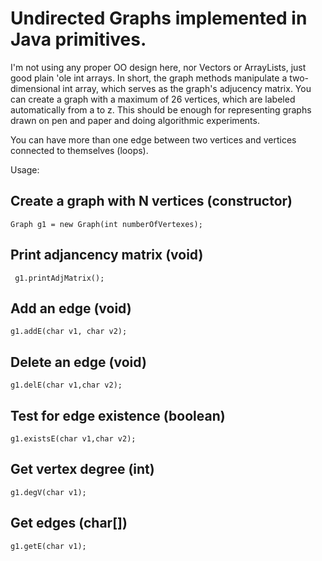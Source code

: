# Undirected Graphs implemented in Java primitives. 

I'm not using any proper OO design here, nor Vectors or ArrayLists, just good plain 'ole int arrays.
In short, the graph methods manipulate a two-dimensional int array, which serves as the graph's adjucency matrix.
You can create a graph with a maximum of 26 vertices, which are labeled automatically from a to z.
This should be enough for representing graphs drawn on pen and paper and doing algorithmic experiments. 

You can have more than one edge between two vertices and vertices connected to themselves (loops).

Usage:

## Create a graph with N vertices (constructor)

```Graph g1 = new Graph(int numberOfVertexes);```

## Print adjancency matrix (void)

``` g1.printAdjMatrix();```

## Add an edge (void)

```g1.addE(char v1, char v2);```

## Delete an edge (void)

```g1.delE(char v1,char v2);```

## Test for edge existence (boolean)

```g1.existsE(char v1,char v2);```

## Get vertex degree (int)

```g1.degV(char v1);```

## Get edges (char[])

```g1.getE(char v1);```
